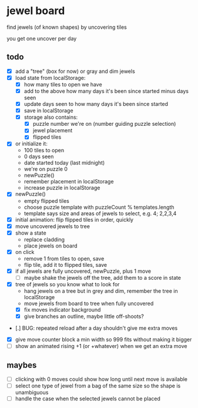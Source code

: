 # jewel board

find jewels (of known shapes) by uncovering tiles

you get one uncover per day

## todo

- [x] add a "tree" (box for now) or gray and dim jewels
- [x] load state from localStorage:
  - [x] how many tiles to open we have
  - [x] add to the above how many days it's been since started minus days seen
  - [x] update days seen to how many days it's been since started
  - [x] save in localStorage
  - [x] storage also contains:
    - [x] puzzle number we're on (number guiding puzzle selection)
    - [x] jewel placement
    - [x] flipped tiles
- [x] or initialize it:
  - 100 tiles to open
  - 0 days seen
  - date started today (last midnight)
  - we're on puzzle 0
  - newPuzzle()
  - remember placement in localStorage
  - increase puzzle in localStorage
- [x] newPuzzle()
  - empty flipped tiles
  - choose puzzle template with puzzleCount % templates.length
  - template says size and areas of jewels to select, e.g. 4; 2,2,3,4
- [x] initial animation: flip flipped tiles in order, quickly
- [x] move uncovered jewels to tree
- [x] show a state
  - replace cladding
  - place jewels on board
- [x] on click
  - remove 1 from tiles to open, save
  - flip tile, add it to flipped tiles, save
- [x] if all jewels are fully uncovered, newPuzzle, plus 1 move
  - [ ] maybe shake the jewels off the tree, add them to a score in state
- [x] tree of jewels so you know what to look for
  - hang jewels on a tree but in grey and dim, remember the tree in localStorage
  - move jewels from board to tree when fully uncovered
  - [x] fix moves indicator background
  - [x] give branches an outline, maybe little off-shoots?
- [.] BUG: repeated reload after a day shouldn't give me extra moves
- [x] give move counter block a min width so 999 fits without making it bigger
- [ ] show an animated rising +1 (or +whatever) when we get an extra move

## maybes

- [ ] clicking with 0 moves could show how long until next move is available
- [ ] select one type of jewel from a bag of the same size so the shape is unambiguous
- [ ] handle the case when the selected jewels cannot be placed
